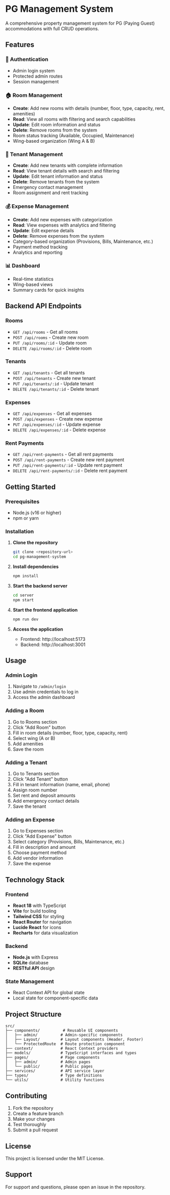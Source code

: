 # PG Management System

A comprehensive property management system for PG (Paying Guest) accommodations with full CRUD operations.

## Features

### 🔐 Authentication
- Admin login system
- Protected admin routes
- Session management

### 🏠 Room Management
- **Create**: Add new rooms with details (number, floor, type, capacity, rent, amenities)
- **Read**: View all rooms with filtering and search capabilities
- **Update**: Edit room information and status
- **Delete**: Remove rooms from the system
- Room status tracking (Available, Occupied, Maintenance)
- Wing-based organization (Wing A & B)

### 👥 Tenant Management
- **Create**: Add new tenants with complete information
- **Read**: View tenant details with search and filtering
- **Update**: Edit tenant information and status
- **Delete**: Remove tenants from the system
- Emergency contact management
- Room assignment and rent tracking

### 💰 Expense Management
- **Create**: Add new expenses with categorization
- **Read**: View expenses with analytics and filtering
- **Update**: Edit expense details
- **Delete**: Remove expenses from the system
- Category-based organization (Provisions, Bills, Maintenance, etc.)
- Payment method tracking
- Analytics and reporting

### 📊 Dashboard
- Real-time statistics
- Wing-based views
- Summary cards for quick insights

## Backend API Endpoints

### Rooms
- `GET /api/rooms` - Get all rooms
- `POST /api/rooms` - Create new room
- `PUT /api/rooms/:id` - Update room
- `DELETE /api/rooms/:id` - Delete room

### Tenants
- `GET /api/tenants` - Get all tenants
- `POST /api/tenants` - Create new tenant
- `PUT /api/tenants/:id` - Update tenant
- `DELETE /api/tenants/:id` - Delete tenant

### Expenses
- `GET /api/expenses` - Get all expenses
- `POST /api/expenses` - Create new expense
- `PUT /api/expenses/:id` - Update expense
- `DELETE /api/expenses/:id` - Delete expense

### Rent Payments
- `GET /api/rent-payments` - Get all rent payments
- `POST /api/rent-payments` - Create new rent payment
- `PUT /api/rent-payments/:id` - Update rent payment
- `DELETE /api/rent-payments/:id` - Delete rent payment

## Getting Started

### Prerequisites
- Node.js (v16 or higher)
- npm or yarn

### Installation

1. **Clone the repository**
   ```bash
   git clone <repository-url>
   cd pg-management-system
   ```

2. **Install dependencies**
   ```bash
   npm install
   ```

3. **Start the backend server**
   ```bash
   cd server
   npm start
   ```

4. **Start the frontend application**
   ```bash
   npm run dev
   ```

5. **Access the application**
   - Frontend: http://localhost:5173
   - Backend: http://localhost:3001

## Usage

### Admin Login
1. Navigate to `/admin/login`
2. Use admin credentials to log in
3. Access the admin dashboard

### Adding a Room
1. Go to Rooms section
2. Click "Add Room" button
3. Fill in room details (number, floor, type, capacity, rent)
4. Select wing (A or B)
5. Add amenities
6. Save the room

### Adding a Tenant
1. Go to Tenants section
2. Click "Add Tenant" button
3. Fill in tenant information (name, email, phone)
4. Assign room number
5. Set rent and deposit amounts
6. Add emergency contact details
7. Save the tenant

### Adding an Expense
1. Go to Expenses section
2. Click "Add Expense" button
3. Select category (Provisions, Bills, Maintenance, etc.)
4. Fill in description and amount
5. Choose payment method
6. Add vendor information
7. Save the expense

## Technology Stack

### Frontend
- **React 18** with TypeScript
- **Vite** for build tooling
- **Tailwind CSS** for styling
- **React Router** for navigation
- **Lucide React** for icons
- **Recharts** for data visualization

### Backend
- **Node.js** with Express
- **SQLite** database
- **RESTful API** design

### State Management
- React Context API for global state
- Local state for component-specific data

## Project Structure

```
src/
├── components/          # Reusable UI components
│   ├── admin/          # Admin-specific components
│   ├── Layout/         # Layout components (Header, Footer)
│   └── ProtectedRoute  # Route protection component
├── context/            # React Context providers
├── models/             # TypeScript interfaces and types
├── pages/              # Page components
│   ├── admin/          # Admin pages
│   └── public/         # Public pages
├── services/           # API service layer
├── types/              # Type definitions
└── utils/              # Utility functions
```

## Contributing

1. Fork the repository
2. Create a feature branch
3. Make your changes
4. Test thoroughly
5. Submit a pull request

## License

This project is licensed under the MIT License.

## Support

For support and questions, please open an issue in the repository.



